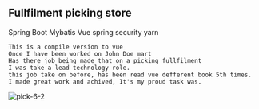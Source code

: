 ## Fullfilment picking store
 Spring Boot Mybatis Vue spring security yarn
```
This is a compile version to vue
Once I have been worked on John Doe mart
Has there job being made that on a picking fullfilment
I was take a lead technology role.
this job take on before, has been read vue defferent book 5th times.
I made great work and achived, It's my proud task was.

```
![pick-6-2](https://user-images.githubusercontent.com/82093656/120873733-48386880-c5de-11eb-8e16-facb626b1fd3.gif)